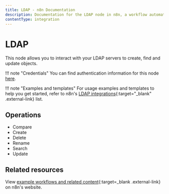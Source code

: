 ```yaml
---
title: LDAP - n8n Documentation
description: Documentation for the LDAP node in n8n, a workflow automation platform. Includes guidance on usage, and links to examples.
contentType: integration
---
```


# LDAP

This node allows you to interact with your LDAP servers to create, find and update objects.

!!! note "Credentials"
    You can find authentication information for this node [here](/integrations/builtin/credentials/ldap/).

!!! note "Examples and templates"
	For usage examples and templates to help you get started, refer to n8n's [LDAP integrations](https://n8n.io/integrations/ldap/){:target="_blank" .external-link} list.

## Operations

* Compare
* Create
* Delete
* Rename
* Search
* Update

## Related resources

View [example workflows and related content](https://n8n.io/integrations/ldap/){:target=_blank .external-link} on n8n's website.

